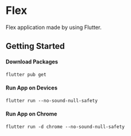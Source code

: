 # Flex

Flex application made by using Flutter.

## Getting Started

#### Download Packages
```
flutter pub get
```
#### Run App on Devices
```
flutter run --no-sound-null-safety
```
#### Run App on Chrome
```
flutter run -d chrome --no-sound-null-safety
```
